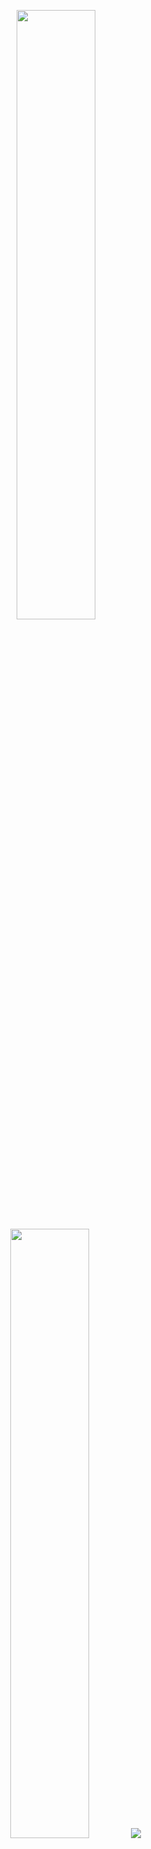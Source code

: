 <p align="center">
  <img height="50%" width="auto" src ="https://github-readme-stats.vercel.app/api?username=livrasand&rank_icon=github&show=reviews,discussions_started,discussions_answered,prs_merged,prs_merged_percentage&show_icons=true">
  <img height="50%" width="auto" src ="https://github-readme-stats.vercel.app/api/top-langs/?username=livrasand">
  <img src ="https://github-readme-streak-stats.herokuapp.com?user=livrasand&theme=transparent">
 </p>


<!--
**livrasand/livrasand** is a ✨ _special_ ✨ repository because its `README.md` (this file) appears on your GitHub profile.

Here are some ideas to get you started:

- 🔭 I’m currently working on ...
- 🌱 I’m currently learning ...
- 👯 I’m looking to collaborate on ...
- 🤔 I’m looking for help with ...
- 💬 Ask me about ...
- 📫 How to reach me: ...
- 😄 Pronouns: ...
- ⚡ Fun fact: ...
-->
